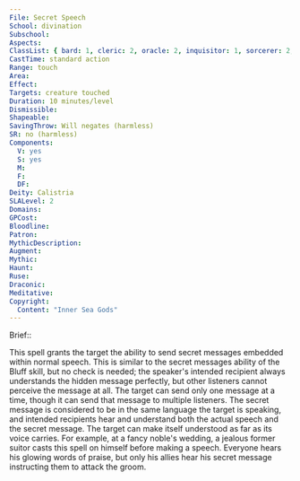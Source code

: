 ```yaml
---
File: Secret Speech
School: divination
Subschool: 
Aspects: 
ClassList: { bard: 1, cleric: 2, oracle: 2, inquisitor: 1, sorcerer: 2, wizard: 2 }
CastTime: standard action
Range: touch
Area: 
Effect: 
Targets: creature touched
Duration: 10 minutes/level
Dismissible: 
Shapeable: 
SavingThrow: Will negates (harmless)
SR: no (harmless)
Components:
  V: yes
  S: yes
  M: 
  F: 
  DF: 
Deity: Calistria
SLALevel: 2
Domains: 
GPCost: 
Bloodline: 
Patron: 
MythicDescription: 
Augment: 
Mythic: 
Haunt: 
Ruse: 
Draconic: 
Meditative: 
Copyright:
  Content: "Inner Sea Gods"
---
```

Brief:: 

This spell grants the target the ability to send secret messages embedded within normal speech. This is similar to the secret messages ability of the Bluff skill, but no check is needed; the speaker's intended recipient always understands the hidden message perfectly, but other listeners cannot perceive the message at all. The target can send only one message at a time, though it can send that message to multiple listeners.  The secret message is considered to be in the same language the target is speaking, and intended recipients hear and understand both the actual speech and the secret message. The target can make itself understood as far as its voice carries.  For example, at a fancy noble's wedding, a jealous former suitor casts this spell on himself before making a speech.  Everyone hears his glowing words of praise, but only his allies hear his secret message instructing them to attack the groom.
